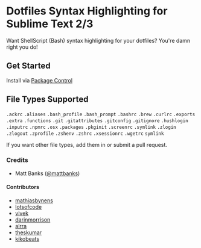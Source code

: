 # Dotfiles Syntax Highlighting for Sublime Text 2/3

Want ShellScript (Bash) syntax highlighting for your dotfiles? You're damn right you do!

## Get Started

Install via [Package Control](https://sublime.wbond.net/)

## File Types Supported

`.ackrc`
`.aliases`
`.bash_profile`
`.bash_prompt`
`.bashrc`
`.brew`
`.curlrc`
`.exports`
`.extra`
`.functions`
`.git`
`.gitattributes`
`.gitconfig`
`.gitignore`
`.hushlogin`
`.inputrc`
`.npmrc`
`.osx`
`.packages`
`.pkginit`
`.screenrc`
`.symlink`
`.zlogin`
`.zlogout`
`.zprofile`
`.zshenv`
`.zshrc`
`.xsessionrc`
`.wgetrc`
`symlink`

If you want other file types, add them in or submit a pull request.

### Credits

- Matt Banks ([@mattbanks](http://twitter.com/mattbanks))

#### Contributors

- [mathiasbynens](https://github.com/mathiasbynens)
- [lotsofcode](https://github.com/lotsofcode)
- [vivek](https://github.com/vivek)
- [darinmorrison](https://github.com/darinmorrison)
- [alrra](https://github.com/alrra)
- [theskumar](https://github.com/theskumar)
- [kikobeats](https://github.com/kikobeats)
